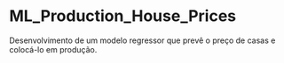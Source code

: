 # ML_Production_House_Prices
Desenvolvimento de um modelo regressor que prevê o preço de casas e colocá-lo em produção.
